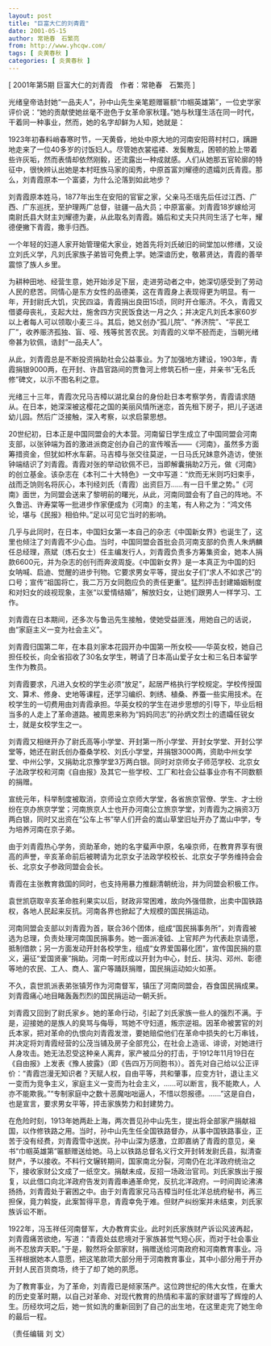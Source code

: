 ```yaml
---
layout: post
title: "巨富大仁的刘青霞"
date: 2001-05-15
author: 常艳春　石繁亮
from: http://www.yhcqw.com/
tags: [ 炎黄春秋 ]
categories: [ 炎黄春秋 ]
---
```



[ 2001年第5期 巨富大仁的刘青霞　作者：常艳春　石繁亮 ]


光绪皇帝诰封她“一品夫人”，孙中山先生亲笔题赠匾额“巾帼英雄第”，一位史学家评价说：“她的贡献使她丝毫不逊色于女革命家秋瑾。”她与秋瑾生活在同一时代，干着同一种事业，然而，她的名字却鲜为人知，她就是：


1923年初春料峭春寒时节，一天黄昏，地处中原大地的河南安阳蒋村村口，蹒跚地走来了一位40多岁的讨饭妇人。尽管她衣裳褴褛、发鬓散乱，困顿的脸上带着些许灰垢，然而表情却依然刚毅，还流露出一种成就感。人们从她那五官轮廓的特征中，很快辨认出她是本村旺族马家的闺秀，中原首富刘耀德的遗孀刘氏青霞。那么，刘青霞原本一个富婆，为什么沦落到如此地步？


刘青霞原本姓马，1877年出生在安阳的官宦之家，父亲马丕瑶先后任过江西、广西、广东巡抚，至护理两广总督，驻疆一品大员；中原富豪。刘青霞18岁嫁给河南尉氏县大财主刘耀德为妻，从此取名刘青霞。婚后和丈夫只共同生活了七年，耀德便撇下青霞，撒手归西。


一个年轻的妇道人家开始管理偌大家业，她首先将刘氏破旧的祠堂加以修缮，又设立刘氏义学，凡刘氏家族子弟皆可免费上学。她深谙历史，敬慕贤达，青霞的善举震惊了族人乡里。


为耕种田地、经营生意，她开始涉足下层，走进劳动者之中，她深切感受到了劳动人民的悲苦。同情心是东方女性的品德美，这在青霞身上表现得更为明显。有一年，开封尉氏大饥，灾民四溢，青霞捐出良田15顷，同时开仓赈济。不久，青霞又借婆母丧礼，支起大灶，施舍四方灾民饭食达一月之久；并决定凡刘氏本家60岁以上者每人可以领取小麦三斗。其后，她又创办“孤儿院”、“养济院”、“平民工厂”，收养赈济孤独、盲、哑、残等贫苦农民。刘青霞的义举不胫而走，当朝光绪帝甚为钦佩，诰封“一品夫人”。


从此，刘青霞总是不断投资捐助社会公益事业。为了加强地方建设，1903年，青霞捐银9000两，在开封、许昌官路间的贾鲁河上修筑石桥一座，并亲书“无名氏修”碑文，以示不图名利之意。


光绪三十三年，青霞次兄马吉樟以湖北臬台的身份赴日本考察学务，青霞请求随从。在日本，她深深被这樱花之国的美丽风情所迷恋，首先租下房子，把儿子送进幼儿园。然后广泛接触，深入考察，以求启蒙思想。


20世纪初，日本正是中国同盟会的大本营。河南留日学生成立了中国同盟会河南支部，以张钟端为首的激进派商定创办自己的宣传喉舌——《河南》，虽然多方面筹措资金，但犹如杯水车薪。马吉樟与张交往莫逆，一日马氏兄妹意外造访，使张钟端结识了刘青霞。青霞对张的举动钦佩不已，当即解囊捐助2万元，做《河南》的创立基金。该杂志在《本刊二十大特色》一文中写道：“炊而无米则巧妇束手，战而乏饷则名将灰心，本刊经刘氏（青霞）出资巨万……有一日千里之势。”《河南》面世，为同盟会送来了黎明前的曙光，从此，河南同盟会有了自己的阵地。不久鲁迅、许寿棠等一批进步作家便成为《河南》的主笔，有人称之为：“鸿文伟论，堪与《民报》相伯仲。”足以可见它当时的影响。


几乎与此同时，在日本，中国妇女第一本自己的杂志《中国新女界》也诞生了，这里也倾注了刘青霞不少心血。当时，中国同盟会首批会员河南支部的负责人朱炳麟任总经理，燕斌（炼石女士）任主编发行人，刘青霞负责多方筹集资金，她本人捐款6600元，并为杂志的创刊而奔波周旋。《中国新女界》是一本真正为中国的妇女呐喊、启迪、觉醒的进步刊物。它要求男女平等，提出女子们“求人不如求己”的口号；宣传“祖国将亡，我二万万女同胞应负的责任更重”。猛烈抨击封建婚姻制度和对妇女的歧视现象，主张“以爱情结婚”，解放妇女，让她们跟男人一样学习、工作。

刘青霞在日本期间，还多次与鲁迅先生接触，使她受益匪浅，用她自己的话说，由“家庭主义一变为社会主义”。

刘青霞归国第二年，在本县刘家本花园开办中国第一所女校——华英女校，她自己担任校长，向全省招收了30名女学生，聘请了日本高山爱子女士和三名日本留学生作为教员。


刘青霞要求，凡进入女校的学生必须“放足”，起居严格执行学校规定。学校传授国文、算术、修身、史地等课程，还学习编织、刺绣、植桑、养蚕一些实用技术。在校学生的一切费用由刘青霞承担。华英女校的学生在进步思想的引导下，毕业后相当多的人走上了革命道路。被周恩来称为“妈妈同志”的孙炳文烈士的遗孀任锐女士，就是女校学生之一。


刘青霞又相继开办了尉氏高等小学堂、开封第一所小学堂、开封女学堂、开封公学堂等，她还在尉氏创办蚕桑学校、刘氏小学堂，并捐银3000两，资助中州女学堂、中州公学，又捐助北京豫学堂3万两白银。同时对京师女子师范学校、北京女子法政学校和河南《自由报》及其它一些学校、工厂和社会公益事业亦有不同数额的捐赠。


宣统元年，科举制度被取消，京师设立京师大学堂，各省旅京官僚、学生、才士纷纷在京办旅京学堂；河南旅京人士也开办河南公立旅京学堂，刘青霞为之捐资3万两白银，同时又出资在“公车上书”举人们开会的嵩山草堂旧址开办了嵩山中学，专为培养河南在京子弟。


由于刘青霞热心学务，资助革命，她的名字蜚声中原，名噪京师，在教育界享有很高的声誉，辛亥革命前后被聘请为北京女子法政学校校长、北京女子学务维持会会长、北京女子参政同盟会会长。

青霞在主张教育救国的同时，也支持用暴力推翻清朝统治，并为同盟会积极工作。

袁世凯窃取辛亥革命胜利果实以后，财政非常困难，故向外强借款，出卖中国铁路权，各地人民起来反抗。河南各界也掀起了大规模的国民捐运动。


河南同盟会支部以刘青霞为首，联合36个团体，组成“国民捐事务所”，刘青霞被选为总理，负责处理河南国民捐事务。她一面派凌钺、上官邦产为代表赴京请愿，抵制借款；另一方面发动开封各校学生，组成“女界爱国募化团”，宣传国民捐的意义，遍征“爱国贤豪”捐助。河南一时形成以开封为中心，封丘、扶沟、邓州、彰德等地的农民、工人、商人、富户等踊跃捐赠，国民捐运动如火如荼。

不久，袁世凯派表弟张镇芳作为河南督军，镇压了河南同盟会，吞食国民捐成果。刘青霞痛心地目睹轰轰烈烈的国民捐运动一朝夭折。


刘青霞又回到了尉氏家乡。她的革命行动，引起了刘氏家族一些人的强烈不满。于是，迎接她的是族人的臭骂与侮辱，骂她不守妇道，叛宗逆祖。因革命被罢官的刘氏本家，把对革命的仇恨向刘青霞发泄，要她赔偿他们在革命中损失的七万串钱，并决定将刘青霞经营的公茂当铺及房子全部充公，在社会上造谣、诽谤，对她进行人身攻击。她无法忍受这种亲人离弃，家产被瓜分的打击，于1912年11月19日在《自由报》上发表《豫人披露》（即《告四万万同胞书》）。首先对自己给以公正评价：“青霞岂漫无知识者？天赋人权，自由平等，共和肇事，应变方针，退让主义一变而为竞争主义，家庭主义一变而为社会主义，……可以断言，我不能欺人，人亦不能欺我。”“专制家庭中之数十恶魔咄咄逼人，不惜以怨报德。……”这是自白，也是宣言，要求男女平等，抨击家族势力和封建势力。


在危险时刻，1913年她两赴上海，两次晋见孙中山先生，提出将全部家产捐献祖国，以作修铁路之用。当时，孙中山先生任全国铁路督办，从事中国铁路事业，正苦于没有经费，刘青霞雪中送炭。孙中山深为感激，立即嘉纳了青霞的意见，亲书“巾帼英雄第”匾额赠送给她。马上以铁路总督名义行文开封转发尉氏县，拟清查财产，予以接收。不料行文辗转期间，国家南北分裂，河南仍在北洋政府统治之下，接收家财公文成了一纸空文。捐献未成，反招一场政治官司。刘氏家族出于报复，以此借口向北洋政府告发刘青霞串通革命党，反抗北洋政府。一时间舆论沸沸扬扬，刘青霞处于窘困之中。由于刘青霞家兄马吉樟当时任北洋总统府秘书，再三担保，竟力斡旋，此案暂得平息，青霞幸免于难。但财产纠纷案并未结束，刘氏家族诉讼不断。


1922年，冯玉祥任河南督军，大办教育实业。此时刘氏家族财产诉讼风波再起，刘青霞痛苦欲绝，写道：“青霞处兹悲境对于家族甚觉气短心灰，而对于社会事业尚不忍放弃天职。”于是，毅然将全部家财，捐赠送给河南政府和河南教育事业。冯玉祥根据她本人意愿，把这笔款项大部分用于河南教育事业，其中小部分用于开办开封人民百货商场，终于了却了她的夙愿。


为了教育事业，为了革命，刘青霞已是倾家荡产。这位跨世纪的伟大女性，在重大的历史变革时期，以自己对革命、对现代教育的热情和丰富的家财谱写了辉煌的人生。历经坎坷之后，她一贫如洗的重新回到了自己的出生地，在这里走完了她生命的最后一程。

（责任编辑 刘 文）


